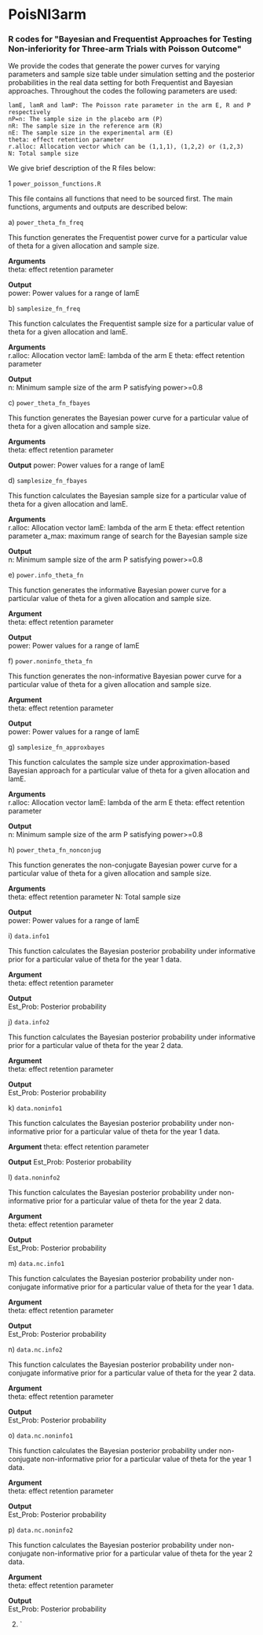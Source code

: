 # PoisNI3arm
### R codes for "Bayesian and Frequentist Approaches for Testing Non-inferiority for Three-arm Trials with Poisson Outcome"

We provide the codes that generate the power curves for varying parameters and sample size table under simulation setting and the posterior probabilities in the real data setting for both Frequentist and Bayesian approaches. Throughout the codes the following parameters are used:

```
lamE, lamR and lamP: The Poisson rate parameter in the arm E, R and P respectively
nP=n: The sample size in the placebo arm (P)
nR: The sample size in the reference arm (R)
nE: The sample size in the experimental arm (E)
theta: effect retention parameter
r.alloc: Allocation vector which can be (1,1,1), (1,2,2) or (1,2,3)
N: Total sample size
```

We give brief description of the R files below:


1 `power_poisson_functions.R` 

This file contains all functions that need to be sourced first. The main functions, arguments and outputs are described below:


a) `power_theta_fn_freq`

This function generates the Frequentist power curve for a particular value of theta for a given allocation and sample size.

**Arguments**   
theta: effect retention parameter

**Output**  
power: Power values for a range of lamE


b) `samplesize_fn_freq`

This function calculates the Frequentist sample size for a particular value of theta for a given allocation and lamE.

**Arguments**   
r.alloc: Allocation vector
lamE: lambda of the arm E
theta: effect retention parameter

**Output**   
n: Minimum sample size of the arm P satisfying power>=0.8


c) `power_theta_fn_fbayes`

This function generates the Bayesian power curve for a particular value of theta for a given allocation and sample size.

**Arguments**   
theta: effect retention parameter

**Output** 
power: Power values for a range of lamE


d) `samplesize_fn_fbayes`

This function calculates the Bayesian sample size for a particular value of theta for a given allocation and lamE.

**Arguments**   
r.alloc: Allocation vector
lamE: lambda of the arm E
theta: effect retention parameter
a_max: maximum range of search for the Bayesian sample size

**Output**   
n: Minimum sample size of the arm P satisfying power>=0.8


e) `power.info_theta_fn`

This function generates the informative Bayesian power curve for a particular value of theta for a given allocation and sample size.

**Argument**  
theta: effect retention parameter

**Output**  
power: Power values for a range of lamE


f) `power.noninfo_theta_fn` 

This function generates the non-informative Bayesian power curve for a particular value of theta for a given allocation and sample size.

**Argument**  
theta: effect retention parameter

**Output**  
power: Power values for a range of lamE


g) `samplesize_fn_approxbayes` 

This function calculates the sample size under approximation-based Bayesian approach for a particular value of theta for a given allocation and lamE.

**Arguments**  
r.alloc: Allocation vector
lamE: lambda of the arm E
theta: effect retention parameter

**Output**   
n: Minimum sample size of the arm P satisfying power>=0.8


h) `power_theta_fn_nonconjug`

This function generates the non-conjugate Bayesian power curve for a particular value of theta for a given allocation and sample size.

**Arguments**   
theta: effect retention parameter
N: Total sample size

**Output**  
power: Power values for a range of lamE


 i) `data.info1` 

This function calculates the Bayesian posterior probability under informative prior for a particular value of theta for the year 1 data.
 
**Argument**  
theta: effect retention parameter

**Output**  
Est_Prob: Posterior probability


j) `data.info2` 

This function calculates the Bayesian posterior probability under informative prior for a particular value of theta for the year 2 data.

**Argument**  
theta: effect retention parameter

**Output**  
Est_Prob: Posterior probability


k) `data.noninfo1`

This function calculates the Bayesian posterior probability under non-informative prior for a particular value of theta for the year 1 data.

**Argument** 
theta: effect retention parameter

**Output** 
Est_Prob: Posterior probability


l) `data.noninfo2` 

This function calculates the Bayesian posterior probability under non-informative prior for a particular value of theta for the year 2 data.

**Argument**  
theta: effect retention parameter

**Output**  
Est_Prob: Posterior probability


m) `data.nc.info1` 
 
This function calculates the Bayesian posterior probability under non-conjugate informative prior for a particular value of theta for the year 1 data.

**Argument**  
theta: effect retention parameter

**Output**  
Est_Prob: Posterior probability


n) `data.nc.info2` 

This function calculates the Bayesian posterior probability under non-conjugate informative prior for a particular value of theta for the year 2 data.

**Argument**  
theta: effect retention parameter

**Output**  
Est_Prob: Posterior probability


o) `data.nc.noninfo1` 

This function calculates the Bayesian posterior probability under non-conjugate non-informative prior for a particular value of theta for the year 1 data.

**Argument**    
theta: effect retention parameter

**Output**  
Est_Prob: Posterior probability


p) `data.nc.noninfo2`

This function calculates the Bayesian posterior probability under non-conjugate non-informative prior for a particular value of theta for the year 2 data.

**Argument**   
theta: effect retention parameter

**Output**   
Est_Prob: Posterior probability


2. `

